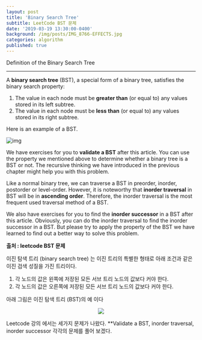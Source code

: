 ```yaml
---
layout: post
title: 'Binary Search Tree'
subtitle: LeetCode BST 문제
date: '2019-03-19 13:30:00-0400'
background: /img/posts/IMG_8766-EFFECTS.jpg
categories: algorithm
published: true
---
```



Definition of the Binary Search Tree

------

A **binary search tree** (BST), a special form of a binary tree, satisfies the binary search property:

1. The value in each node must be **greater than** (or equal to) any values stored in its left subtree.
2. The value in each node must be **less than** (or equal to) any values stored in its right subtree.

 

Here is an example of a BST.

![img](https://leetcode.com/explore/learn/card/introduction-to-data-structure-binary-search-tree/140/introduction-to-a-bst/Figures/binary_search_tree/BST_example.png)

 

We have exercises for you to **validate a BST** after this article. You can use the property we mentioned above to determine whether a binary tree is a BST or not. The recursive thinking we have introduced in the previous chapter might help you with this problem.

Like a normal binary tree, we can traverse a BST in preorder, inorder, postorder or level-order. However, it is noteworthy that **inorder traversal** in BST will be in **ascending order**. Therefore, the inorder traversal is the most frequent used traversal method of a BST.

We also have exercises for you to find the **inorder successor** in a BST after this article. Obviously, you can do the inorder traversal to find the inorder successor in a BST. But please try to apply the property of the BST we have learned to find out a better way to solve this problem.
 
**출처 : leetcode BST 문제**


이진 탐색 트리 (binary search tree) 는 이진 트리의 특별한 형태로 아래 조건과 같은 이진 검색 성질을 가진 트리이다.

1. 각 노드의 값은 왼쪽에 저장된 모든 서브 트리 노드의 값보다 커야 한다.
2. 각 노드의 값은 오른쪽에 저장된 모든 서브 트리 노드의 값보다 커야 한다.



아래 그림은 이진 탐색 트리 (BST)의 예 이다

<center>
<img src = "https://leetcode.com/explore/learn/card/introduction-to-data-structure-binary-search-tree/140/introduction-to-a-bst/Figures/binary_search_tree/BST_example.png">
</center>


Leetcode 강의 에서는 세가지 문제가 나왔다. **Validate a BST, inorder traversal, inorder successor 각각의 문제를 풀어 보겠다.

 
 
